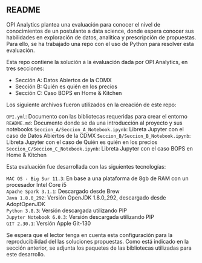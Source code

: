 ## README

OPI Analytics plantea una evaluación para conocer el nivel de conocimientos de un postulante a data science, donde espera conocer sus habilidades en exploración de datos, analítica y prescripción de propuestas. Para ello, se ha trabajado una repo con el uso de Python para resolver esta evaluación. 

Esta repo contiene la solución a la evaluación dada por OPI Analytics, en tres secciones:

- Sección A: Datos Abiertos de la CDMX
- Sección B: Quién es quién en los precios
- Sección C: Caso BOPS en Home & Kitchen

Los siguiente archivos fueron utilizados en la creación de este repo:

`OPI.yml`: Documento con las bibliotecas requeridas para crear el entorno
`README.md`: Documento donde se da una introducción al proyecto y sus notebooks
`Seccion_A/Seccion_A_Notebook.ipynb`: Libreta Jupyter con el caso de Datos Abiertos de la CDMX
`Seccion_B/Seccion_B_Notebook.ipynb`: Libreta Jupyter con el caso de Quién es quién en los precios
`Seccion_C/Seccion_C_Notebook.ipynb`: Libreta Jupyter con el caso BOPS en Home & Kitchen

Esta evaluación fue desarrollada con las siguientes tecnologías:

`MAC OS - Big Sur 11.3`: En base a una plataforma de 8gb de RAM con un procesador Intel Core i5  
`Apache Spark 3.1.1`: Descargado desde Brew  
`Java 1.8.0_292`: Versión OpenJDK 1.8.0_292, descargado desde AdoptOpenJDK  
`Python 3.8.3`: Versión descargada utilizando PIP  
`Jupyter Notebook 6.0.3`: Versión descargada utilizando PIP  
`GIT 2.30.1`: Versión Apple Git-130  

Se espera que el lector tenga en cuenta esta configuración para la reproducibilidad del las soluciones propuestas. Como está indicado en la sección anterior, se adjunta los paquetes de las bibliotecas utilizadas para este desarrollo.